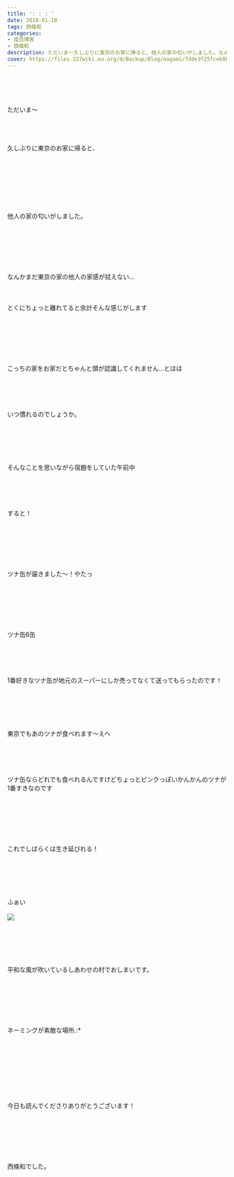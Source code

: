 ```yaml
---
title: ': : : '
date: 2018-01-10
tags: 西條和
categories: 
- 成员博客
- 西條和
description: ただいま〜久しぶりに東京のお家に帰ると、他人の家の匂いがしました。なんかまだ東京の家の他人の家感が拭えない…とくにちょっと離れてると余計そ...
cover: https://files.227wiki.eu.org/d/Backup/Blog/nagomi/7dde3f25fceb8bdecdf9c454e09f8.jpg 
---
```

<div class="blog_detail__main">
<br/>
<br/>
<br/>
<br/>
ただいま〜<br/>
<br/>
<br/>
<br/>
<br/>
久しぶりに東京のお家に帰ると、<br/>
<br/>
<br/>
<br/>
<br/>
<br/>
<br/>
<br/>
<br/>
他人の家の匂いがしました。<br/>
<br/>
<br/>
<br/>
<br/>
<br/>
<br/>
<br/>
なんかまだ東京の家の他人の家感が拭えない…<br/>
<br/>
<br/>
<br/>
とくにちょっと離れてると余計そんな感じがします<br/>
<br/>
<br/>
<br/>
<br/>
<br/>
<br/>
<br/>
こっちの家をお家だとちゃんと頭が認識してくれません…とほほ<br/>
<br/>
<br/>
<br/>
<br/>
<br/>
いつ慣れるのでしょうか。<br/>
<br/>
<br/>
<br/>
<br/>
<br/>
<br/>
そんなことを思いながら宿題をしていた午前中<br/>
<br/>
<br/>
<br/>
<br/>
<br/>
すると！<br/>
<br/>
<br/>
<br/>
<br/>
<br/>
<br/>
<br/>
ツナ缶が届きました〜！やたっ<br/>
<br/>
<br/>
<br/>
<br/>
<br/>
<br/>
<br/>
ツナ缶6缶<br/>
<br/>
<br/>
<br/>
<br/>
<br/>
1番好きなツナ缶が地元のスーパーにしか売ってなくて送ってもらったのです！<br/>
<br/>
<br/>
<br/>
<br/>
<br/>
<br/>
東京でもあのツナが食べれます〜えへ<br/>
<br/>
<br/>
<br/>
<br/>
<br/>
ツナ缶ならどれでも食べれるんですけどちょっとピンクっぽいかんかんのツナが1番すきなのです<br/>
<br/>
<br/>
<br/>
<br/>
<br/>
<br/>
<br/>
これでしばらくは生き延びれる！<br/>
<br/>
<br/>
<br/>
<br/>
<br/>
<br/>
ふぁい<br/>
<br/>
<img src="https://files.227wiki.eu.org/d/Backup/Blog/nagomi/7dde3f25fceb8bdecdf9c454e09f8.jpg"><br/>
<br/>
<br/>
<br/>
<br/>
<br/>
<br/>
平和な風が吹いているしあわせの村でおしまいです。<br/>
<br/>
<br/>
<br/>
<br/>
<br/>
<br/>
<br/>
ネーミングが素敵な場所.:*<br/>
<br/>
<br/>
<br/>
<br/>
<br/>
<br/>
<br/>
<br/>
<br/>
今日も読んでくださりありがとうございます！<br/>
<br/>
<br/>
<br/>
<br/>
<br/>
<br/>
<br/>
西條和でした。
<!--twitter-->

<!--//twitter-->
</img></div>